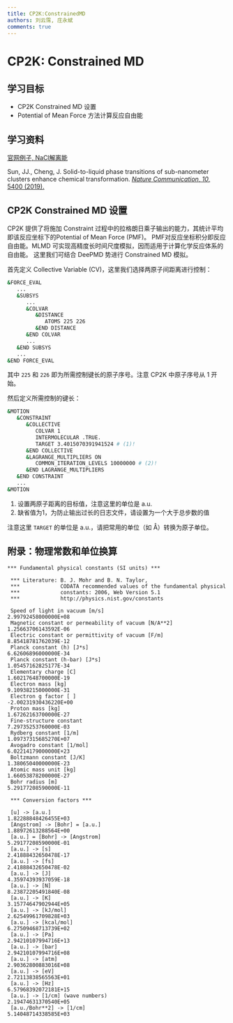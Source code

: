 ```yaml
---
title: CP2K:ConstrainedMD
authors: 刘云霈, 庄永斌
comments: true
---
```


# CP2K: Constrained MD

## 学习目标

- CP2K Constrained MD 设置
- Potential of Mean Force 方法计算反应自由能

## 学习资料

[官网例子, NaCl解离能](https://www.cp2k.org/exercises:2014_ethz_mmm:nacl_free_energy)

Sun, JJ., Cheng, J. Solid-to-liquid phase transitions of sub-nanometer clusters enhance chemical transformation. [*Nature Communication*, *10*, 5400 (2019).](https://doi.org/10.1038/s41467-019-13509-3)



## CP2K Constrained MD 设置


CP2K 提供了将施加 Constraint 过程中的拉格朗日乘子输出的能力，其统计平均即该反应坐标下的Potential of Mean Force (PMF)。
PMF对反应坐标积分即反应自由能。MLMD 可实现高精度长时间尺度模拟，因而适用于计算化学反应体系的自由能。
这里我们可结合 DeePMD 势进行 Constrained MD 模拟。

首先定义 Collective Variable (CV)，这里我们选择两原子间距离进行控制：

```bash
&FORCE_EVAL
   ...
   &SUBSYS
      ...
      &COLVAR
         &DISTANCE
            ATOMS 225 226
         &END DISTANCE
      &END COLVAR
      ...
   &END SUBSYS
   ...
&END FORCE_EVAL
```

其中 `225` 和 `226` 即为所需控制键长的原子序号。注意 CP2K 中原子序号从 1 开始。

然后定义所需控制的键长：

```bash
&MOTION
   &CONSTRAINT
      &COLLECTIVE
         COLVAR 1
         INTERMOLECULAR .TRUE.
         TARGET 3.4015070391941524 # (1)!
      &END COLLECTIVE
      &LAGRANGE_MULTIPLIERS ON
         COMMON_ITERATION_LEVELS 10000000 # (2)!
      &END LAGRANGE_MULTIPLIERS
   &END CONSTRAINT
   ...
&MOTION
```

1.  设置两原子距离的目标值，注意这里的单位是 a.u.
2.  缺省值为1，为防止输出过长的日志文件，请设置为一个大于总步数的值

注意这里 `TARGET` 的单位是 a.u.，请把常用的单位（如 Å）转换为原子单位。

## 附录：物理常数和单位换算

```
*** Fundamental physical constants (SI units) ***

 *** Literature: B. J. Mohr and B. N. Taylor,
 ***             CODATA recommended values of the fundamental physical
 ***             constants: 2006, Web Version 5.1
 ***             http://physics.nist.gov/constants

 Speed of light in vacuum [m/s]                             2.99792458000000E+08
 Magnetic constant or permeability of vacuum [N/A**2]       1.25663706143592E-06
 Electric constant or permittivity of vacuum [F/m]          8.85418781762039E-12
 Planck constant (h) [J*s]                                  6.62606896000000E-34
 Planck constant (h-bar) [J*s]                              1.05457162825177E-34
 Elementary charge [C]                                      1.60217648700000E-19
 Electron mass [kg]                                         9.10938215000000E-31
 Electron g factor [ ]                                     -2.00231930436220E+00
 Proton mass [kg]                                           1.67262163700000E-27
 Fine-structure constant                                    7.29735253760000E-03
 Rydberg constant [1/m]                                     1.09737315685270E+07
 Avogadro constant [1/mol]                                  6.02214179000000E+23
 Boltzmann constant [J/K]                                   1.38065040000000E-23
 Atomic mass unit [kg]                                      1.66053878200000E-27
 Bohr radius [m]                                            5.29177208590000E-11

 *** Conversion factors ***

 [u] -> [a.u.]                                              1.82288848426455E+03
 [Angstrom] -> [Bohr] = [a.u.]                              1.88972613288564E+00
 [a.u.] = [Bohr] -> [Angstrom]                              5.29177208590000E-01
 [a.u.] -> [s]                                              2.41888432650478E-17
 [a.u.] -> [fs]                                             2.41888432650478E-02
 [a.u.] -> [J]                                              4.35974393937059E-18
 [a.u.] -> [N]                                              8.23872205491840E-08
 [a.u.] -> [K]                                              3.15774647902944E+05
 [a.u.] -> [kJ/mol]                                         2.62549961709828E+03
 [a.u.] -> [kcal/mol]                                       6.27509468713739E+02
 [a.u.] -> [Pa]                                             2.94210107994716E+13
 [a.u.] -> [bar]                                            2.94210107994716E+08
 [a.u.] -> [atm]                                            2.90362800883016E+08
 [a.u.] -> [eV]                                             2.72113838565563E+01
 [a.u.] -> [Hz]                                             6.57968392072181E+15
 [a.u.] -> [1/cm] (wave numbers)                            2.19474631370540E+05
 [a.u./Bohr**2] -> [1/cm]                                   5.14048714338585E+03
```
